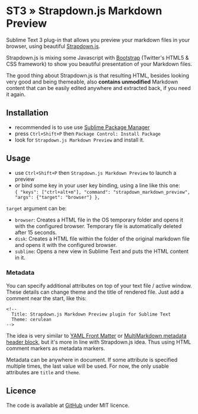 ST3 » Strapdown.js Markdown Preview
===================================

Sublime Text 3 plug-in that allows you preview your markdown files in
your browser, using beautiful [Strapdown.js](http://strapdownjs.com/).

Strapdown.js is mixing some Javascript with
[Bootstrap](http://twitter.github.com/bootstrap/) (Twitter's HTML5 & CSS
framework) to show you beautiful presentation of your Markdown files.

The good thing about Strapdown.js is that resulting HTML, besides
looking very good and being themeable, also **contains unmodified**
Markdown content that can be easily edited anywhere and extracted back,
if you need it again.

## Installation

 - recommended is to use use [Sublime Package
   Manager](http://wbond.net/sublime_packages/package_control#Features)
 - press `Ctrl+Shift+P` then `Package Control: Install Package`
 - look for `Strapdown.js Markdown Preview` and install it.

## Usage

 - use `Ctrl+Shift+P` then `Strapdown.js Markdown Preview` to launch a
   preview
 - or bind some key in your user key binding, using a line like this
   one:  
   `{ "keys": ["ctrl+alt+m"], "command": "strapdown_markdown_preview", "args": {"target": "browser"} },`

`target` argument can be:

* `browser`: Creates a HTML file in the OS temporary folder and opens it with the
  configured browser. Temporary file is automatically deleted after 15 seconds.
* `disk`: Creates a HTML file within the folder of the original markdown file and
  opens it with the configured browser.
* `sublime`: Opens a new view in Sublime Text and puts the HTML content in it.

### Metadata


You can specify additional attributes on top of your text file / active
window. These details can change theme and the title of rendered file.
Just add a comment near the start, like this:

```
<!--
  Title: Strapdown.js Markdown Preview plugin for Sublime Text
  Theme: cerulean
-->
```

The idea is very similar to [YAML Front Matter][yamlfront] or
[MultiMarkdown metadata header block][mmeta], but it's more in line with
Strapdown.js idea. Thus using HTML comment markers as metadata markers.

Metadata can be anywhere in document. If some attribute is specified
multiple times, the last value will be used. For now, the only usable
attributes are `title` and `theme`.

[yamlfront]: https://github.com/mojombo/jekyll/wiki/YAML-Front-Matter
[mmeta]: https://github.com/fletcher/MultiMarkdown/wiki/MultiMarkdown-Syntax-Guide#metadata

## Licence

The code is available at
[GitHub](https://github.com/michfield/StrapdownPreview) under MIT
licence.


